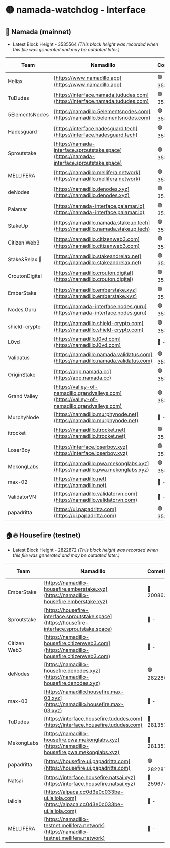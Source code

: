 # 🟡 namada-watchdog - Interface

## 🚀 Namada (mainnet)
- Latest Block Height - 3535564 *(This block height was recorded when this file was generated and may be outdated later.)*

| Team | Namadillo | CometBFT | Indexer | MASP Indexer |
|-|-|-|-|-|
| Heliax | [https://www.namadillo.app](https://www.namadillo.app) | 🟢 3535545 | 🟢 3535545 | 🟢 3535545 |
| TuDudes | [https://interface.namada.tududes.com](https://interface.namada.tududes.com) | 🟢 3535545 | 🟢 3535545 | 🟢 3535545 |
| 5ElementsNodes | [https://namadillo.5elementsnodes.com](https://namadillo.5elementsnodes.com) | 🟢 3535546 | 🟢 3535545 | 🟢 3535545 |
| Hadesguard | [https://interface.hadesguard.tech](https://interface.hadesguard.tech) | 🟢 3535546 | 🟢 3535546 | 🟢 3535546 |
| Sproutstake | [https://namada-interface.sproutstake.space](https://namada-interface.sproutstake.space) | 🟢 3535547 | 🟢 3535546 | 🟢 3535546 |
| MELLIFERA | [https://namadillo.mellifera.network](https://namadillo.mellifera.network) | 🟢 3535547 | 🟢 3535547 | 🟢 3535547 |
| deNodes | [https://namadillo.denodes.xyz](https://namadillo.denodes.xyz) | 🟢 3535548 | 🟢 3535548 | 🟢 3535548 |
| Palamar | [https://namada-interface.palamar.io](https://namada-interface.palamar.io) | 🟢 3535549 | 🟢 3535549 | 🟢 3535548 |
| StakeUp | [https://namadillo.namada.stakeup.tech](https://namadillo.namada.stakeup.tech) | 🟢 3535549 | 🟢 3535549 | 🟢 3535549 |
| Citizen Web3 | [https://namadillo.citizenweb3.com](https://namadillo.citizenweb3.com) | 🟢 3535550 | 🟢 3535550 | 🟢 3535550 |
| Stake&Relax 🦥 | [https://namadillo.stakeandrelax.net](https://namadillo.stakeandrelax.net) | 🟢 3535550 | 🟢 3535550 | 🟢 3535550 |
| CroutonDigital | [https://namadillo.crouton.digital](https://namadillo.crouton.digital) | 🟢 3535551 | 🟢 3535551 | 🟢 3535551 |
| EmberStake | [https://namadillo.emberstake.xyz](https://namadillo.emberstake.xyz) | 🟢 3535551 | 🟢 3535551 | 🟢 3535551 |
| Nodes.Guru | [https://namada-interface.nodes.guru](https://namada-interface.nodes.guru) | 🟢 3535552 | 🟢 3535552 | 🟢 3535551 |
| shield-crypto | [https://namadillo.shield-crypto.com](https://namadillo.shield-crypto.com) | 🟢 3535552 | 🟢 3535552 | 🟢 3535552 |
| L0vd | [https://namadillo.l0vd.com](https://namadillo.l0vd.com) | 🔴 - | 🔴 - | 🔴 - |
| Validatus | [https://namadillo.namada.validatus.com](https://namadillo.namada.validatus.com) | 🟢 3535555 | 🟢 3535555 | 🟢 3535555 |
| OriginStake | [https://app.namada.cc](https://app.namada.cc) | 🟢 3535556 | 🟢 3535556 | 🟢 3535555 |
| Grand Valley | [https://valley-of-namadillo.grandvalleys.com](https://valley-of-namadillo.grandvalleys.com) | 🟢 3535557 | 🟢 3535556 | 🟢 3535557 |
| MurphyNode | [https://namadillo.murphynode.net](https://namadillo.murphynode.net) | 🔴 - | 🔴 - | 🔴 - |
| itrocket | [https://namadillo.itrocket.net](https://namadillo.itrocket.net) | 🟢 3535559 | 🟢 3535559 | 🟢 3535559 |
| LoserBoy | [https://interface.loserboy.xyz](https://interface.loserboy.xyz) | 🟢 3535560 | 🟢 3535560 | 🟢 3535560 |
| MekongLabs | [https://namadillo.pwa.mekonglabs.xyz](https://namadillo.pwa.mekonglabs.xyz) | 🟢 3535560 | 🟢 3535560 | 🟢 3535560 |
| max-02 | [https://namadillo.net](https://namadillo.net) | 🔴 - | 🔴 - | 🔴 - |
| ValidatorVN | [https://namadillo.validatorvn.com](https://namadillo.validatorvn.com) | 🔴 - | 🔴 - | 🔴 - |
| papadritta | [https://ui.papadritta.com](https://ui.papadritta.com) | 🟢 3535564 | 🟢 3535564 | 🟢 3535564 |

## 🏠🔥 Housefire (testnet)
- Latest Block Height - 2822872 *(This block height was recorded when this file was generated and may be outdated later.)*

| Team | Namadillo | CometBFT | Indexer | MASP Indexer |
|-|-|-|-|-|
| EmberStake | [https://namadillo-housefire.emberstake.xyz](https://namadillo-housefire.emberstake.xyz) | 🔴 2008636 | 🔴 - | 🔴 - |
| Sproutstake | [https://housefire-interface.sproutstake.space](https://housefire-interface.sproutstake.space) | 🔴 - | 🔴 - | 🔴 - |
| Citizen Web3 | [https://namadillo-housefire.citizenweb3.com](https://namadillo-housefire.citizenweb3.com) | 🔴 - | 🔴 - | 🔴 - |
| deNodes | [https://namadillo-housefire.denodes.xyz](https://namadillo-housefire.denodes.xyz) | 🟢 2822862 | 🟢 2822862 | 🟢 2822862 |
| max-03 | [https://namadillo.housefire.max-03.xyz](https://namadillo.housefire.max-03.xyz) | 🔴 - | 🔴 - | 🔴 - |
| TuDudes | [https://interface.housefire.tududes.com](https://interface.housefire.tududes.com) | 🔴 2813534 | 🔴 2778001 | 🔴 2813534 |
| MekongLabs | [https://namadillo-housefire.pwa.mekonglabs.xyz](https://namadillo-housefire.pwa.mekonglabs.xyz) | 🔴 2813534 | 🔴 2778001 | 🔴 2813534 |
| papadritta | [https://housefire.ui.papadritta.com](https://housefire.ui.papadritta.com) | 🟢 2822872 | 🟢 2822872 | 🟢 2822872 |
| Natsai | [https://interface.housefire.natsai.xyz](https://interface.housefire.natsai.xyz) | 🔴 2596741 | 🔴 2596741 | 🔴 2596741 |
| laliola | [https://alpaca.cc0d3e0c033be-ui.laliola.com](https://alpaca.cc0d3e0c033be-ui.laliola.com) | 🔴 - | 🔴 - | 🔴 - |
| MELLIFERA | [https://namadillo-testnet.mellifera.network](https://namadillo-testnet.mellifera.network) | 🔴 - | 🔴 2778001 | 🔴 2607259 |

